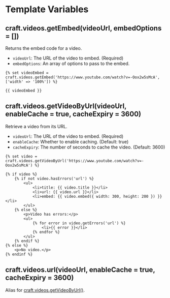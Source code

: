 # Template Variables

## craft.videos.getEmbed(videoUrl, embedOptions = [])

Returns the embed code for a video.

- `videoUrl`: The URL of the video to embed. (Required)
- `embedOptions`: An array of options to pass to the embed.

```twig
{% set videoEmbed = craft.videos.getEmbed('https://www.youtube.com/watch?v=-Oox2w5sMcA', ['width' => '100%']) %}

{{ videoEmbed }}
```
    
## craft.videos.getVideoByUrl(videoUrl, enableCache = true, cacheExpiry = 3600)

Retrieve a video from its URL.

- `videoUrl`: The URL of the video to embed. (Required)
- `enableCache`: Whether to enable caching. (Default: true)
- `cacheExpiry`: The number of seconds to cache the video. (Default: 3600)

```twig
{% set video = craft.videos.getVideoByUrl('https://www.youtube.com/watch?v=-Oox2w5sMcA') %}

{% if video %}
    {% if not video.hasErrors('url') %}
        <ul>
            <li>title: {{ video.title }}</li>
            <li>url: {{ video.url }}</li>
            <li>embed: {{ video.embed({ width: 300, height: 200 }) }}</li>
        </ul>
    {% else %}
        <p>Video has errors:</p>
        <ul>
            {% for error in video.getErrors('url') %}
                <li>{{ error }}</li>
            {% endfor %}
        </ul>
    {% endif %}
{% else %}
    <p>No video.</p>
{% endinf %}
```

## craft.videos.url(videoUrl, enableCache = true, cacheExpiry = 3600)

Alias for [craft.videos.getVideoByUrl()](#craft-videos-getvideobyurl-videourl-enablecache-true-cacheexpiry-3600).